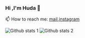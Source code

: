 ### Hi ,I'm Huda 👋
   
   📫 How to reach me: [mail](hudakocabiyik1@gmail.com),[instagram](https://instagram.com/hudakocabiyik)
   
   ![Github stats 1](https://github-readme-stats.vercel.app/api?username=hudakocabiyik&show_icons=true&theme=gradient)
   ![Github stats 2](https://github-readme-stats.vercel.app/api?username=hudakocabiyik&show_icons=true&theme=radical)


<!--
![Instagram Badge](https://img.shields.io/badge/-Instagram-C13584?style=flat-quare&labelColor=C13584&logo=instagram&logoColor=white&link=link)](https://www.instagram.com/hudakocabiyik/)
**hudakocabiyik/hudakocabiyik** is a ✨ _special_ ✨ repository because its `README.md` (this file) appears on your GitHub profile.

Here are some ideas to get you started:

- 🔭 I’m currently working on ...
- 🌱 I’m currently learning ...
- 👯 I’m looking to collaborate on ...
- 🤔 I’m looking for help with ...
- 💬 Ask me about ...
- 📫 How to reach me: ...
- 😄 Pronouns: ...
- ⚡ Fun fact: ...
-->
